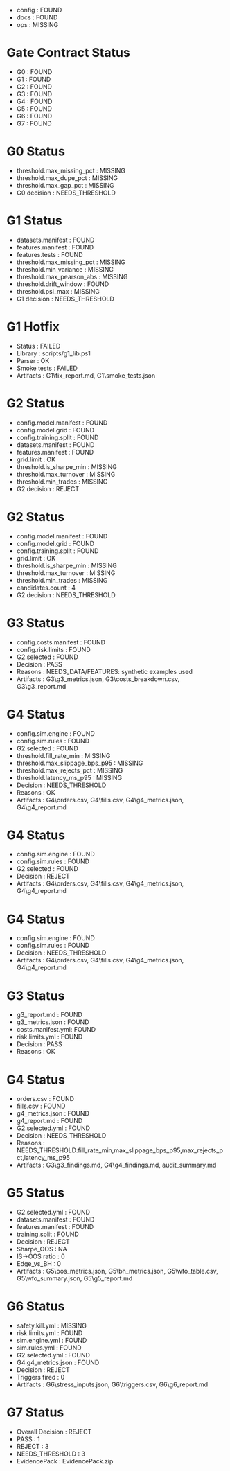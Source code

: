 - config : FOUND
- docs : FOUND
- ops : MISSING

# Gate Contract Status
- G0 : FOUND
- G1 : FOUND
- G2 : FOUND
- G3 : FOUND
- G4 : FOUND
- G5 : FOUND
- G6 : FOUND
- G7 : FOUND

# G0 Status
- threshold.max_missing_pct : MISSING
- threshold.max_dupe_pct : MISSING
- threshold.max_gap_pct : MISSING
- G0 decision : NEEDS_THRESHOLD

# G1 Status
- datasets.manifest : FOUND
- features.manifest : FOUND
- features.tests : FOUND
- threshold.max_missing_pct : MISSING
- threshold.min_variance : MISSING
- threshold.max_pearson_abs : MISSING
- threshold.drift_window : FOUND
- threshold.psi_max : MISSING
- G1 decision : NEEDS_THRESHOLD

# G1 Hotfix
- Status : FAILED
- Library : scripts/g1_lib.ps1
- Parser : OK
- Smoke tests : FAILED
- Artifacts : G1\fix_report.md, G1\smoke_tests.json

# G2 Status
- config.model.manifest : FOUND
- config.model.grid : FOUND
- config.training.split : FOUND
- datasets.manifest : FOUND
- features.manifest : FOUND
- grid.limit : OK
- threshold.is_sharpe_min : MISSING
- threshold.max_turnover : MISSING
- threshold.min_trades : MISSING
- G2 decision : REJECT

# G2 Status
- config.model.manifest : FOUND
- config.model.grid : FOUND
- config.training.split : FOUND
- grid.limit : OK
- threshold.is_sharpe_min : MISSING
- threshold.max_turnover : MISSING
- threshold.min_trades : MISSING
- candidates.count : 4
- G2 decision : NEEDS_THRESHOLD

# G3 Status
- config.costs.manifest : FOUND
- config.risk.limits : FOUND
- G2.selected : FOUND
- Decision : PASS
- Reasons : NEEDS_DATA/FEATURES: synthetic examples used
- Artifacts : G3\g3_metrics.json, G3\costs_breakdown.csv, G3\g3_report.md

# G4 Status
- config.sim.engine : FOUND
- config.sim.rules  : FOUND
- G2.selected       : FOUND
- threshold.fill_rate_min     : MISSING
- threshold.max_slippage_bps_p95     : MISSING
- threshold.max_rejects_pct     : MISSING
- threshold.latency_ms_p95     : MISSING
- Decision          : NEEDS_THRESHOLD
- Reasons           : OK
- Artifacts         : G4\orders.csv, G4\fills.csv, G4\g4_metrics.json, G4\g4_report.md

# G4 Status
- config.sim.engine : FOUND
- config.sim.rules  : FOUND
- G2.selected       : FOUND
- Decision          : REJECT
- Artifacts         : G4\orders.csv, G4\fills.csv, G4\g4_metrics.json, G4\g4_report.md

# G4 Status
- config.sim.engine : FOUND
- config.sim.rules  : FOUND
- Decision          : NEEDS_THRESHOLD
- Artifacts         : G4\orders.csv, G4\fills.csv, G4\g4_metrics.json, G4\g4_report.md

# G3 Status
- g3_report.md      : FOUND
- g3_metrics.json   : FOUND
- costs.manifest.yml: FOUND
- risk.limits.yml   : FOUND
- Decision          : PASS
- Reasons           : OK

# G4 Status
- orders.csv        : FOUND
- fills.csv         : FOUND
- g4_metrics.json   : FOUND
- g4_report.md      : FOUND
- G2.selected.yml   : FOUND
- Decision          : NEEDS_THRESHOLD
- Reasons           : NEEDS_THRESHOLD:fill_rate_min,max_slippage_bps_p95,max_rejects_pct,latency_ms_p95
- Artifacts         : G3\g3_findings.md, G4\g4_findings.md, audit_summary.md

# G5 Status
- G2.selected.yml   : FOUND
- datasets.manifest : FOUND
- features.manifest : FOUND
- training.split    : FOUND
- Decision          : REJECT
- Sharpe_OOS        : NA
- IS→OOS ratio      : 0
- Edge_vs_BH        : 0
- Artifacts         : G5\oos_metrics.json, G5\bh_metrics.json, G5\wfo_table.csv, G5\wfo_summary.json, G5\g5_report.md

# G6 Status
- safety.kill.yml    : MISSING
- risk.limits.yml    : FOUND
- sim.engine.yml     : FOUND
- sim.rules.yml      : FOUND
- G2.selected.yml    : FOUND
- G4.g4_metrics.json : FOUND
- Decision           : REJECT
- Triggers fired     : 0
- Artifacts          : G6\stress_inputs.json, G6\triggers.csv, G6\g6_report.md

# G7 Status
- Overall Decision   : REJECT
- PASS               : 1
- REJECT             : 3
- NEEDS_THRESHOLD    : 3
- EvidencePack       : EvidencePack.zip
